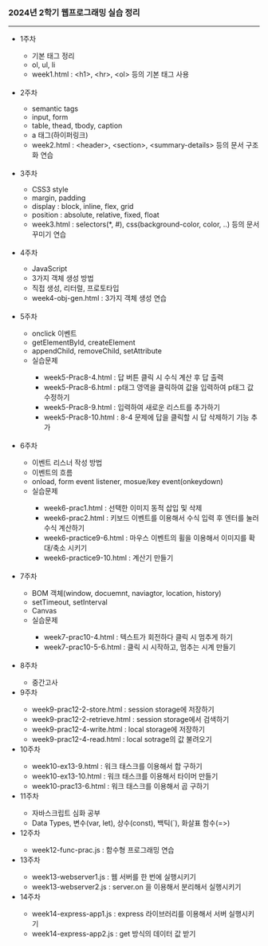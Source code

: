 <h3>2024년 2학기 웹프로그래밍 실습 정리</h3>
<hr>
<ul>
  <li>1주차</li>
  <ul>
    <li>기본 태그 정리</li>
    <li>ol, ul, li</li>
    <li>week1.html : &lt;h1&gt;, &lt;hr&gt;, &lt;ol&gt; 등의 기본 태그 사용</li>
  </ul>
  <br>
  <li>2주차</li>
  <ul>
    <li>semantic tags</li>
    <li>input, form</li>
    <li>table, thead, tbody, caption</li>
    <li>a 태그(하이퍼링크)</li>
    <li>week2.html : &lt;header&gt;, &lt;section&gt;, &lt;summary-details&gt; 등의 문서 구조화 연습</li>
  </ul>
  <br>
  <li>3주차</li>
  <ul>
    <li>CSS3 style</li>
    <li>margin, padding</li>
    <li>display : block, inline, flex, grid</li>
    <li>position : absolute, relative, fixed, float</li>
    <li>week3.html : selectors(*, #), css(background-color, color, ..) 등의 문서 꾸미기 연습</li>
  </ul>
  <br>
  <li>4주차</li>
  <ul>
    <li>JavaScript</li>
    <li>3가지 객체 생성 방법</li>
    <li>직접 생성, 리터럴, 프로토타입</li>
    <li>week4-obj-gen.html : 3가지 객체 생성 연습</li>
  </ul>
  <br>
  <li>5주차</li>
  <ul>
    <li>onclick 이벤트</li>
    <li>getElementById, createElement</li>
    <li>appendChild, removeChild, setAttribute</li>
    <li>실습문제</li>
    <ul>
      <li>week5-Prac8-4.html : 답 버튼 클릭 시 수식 계산 후 답 출력</li>
      <li>week5-Prac8-6.html : p태그 영역을 클릭하여 값을 입력하여 p태그 값 수정하기</li>
      <li>week5-Prac8-9.html : 입력하여 새로운 리스트를 추가하기</li>
      <li>week5-Prac8-10.html : 8-4 문제에 답을 클릭할 시 답 삭제하기 기능 추가</li>
    </ul>
  </ul>
  <br>
  <li>6주차</li>
  <ul>
    <li>이벤트 리스너 작성 방법</li>
    <li>이벤트의 흐름</li>
    <li>onload, form event listener, mosue/key event(onkeydown)</li>
    <li>실습문제</li>
    <ul>
      <li>week6-prac1.html : 선택한 이미지 동적 삽입 및 삭제</li>
      <li>week6-prac2.html : 키보드 이벤트를 이용해서 수식 입력 후 엔터를 눌러 수식 계산하기</li>
      <li>week6-practice9-6.html : 마우스 이벤트의 휠을 이용해서 이미지를 확대/축소 시키기</li>
      <li>week6-practice9-10.html : 계산기 만들기</li>
    </ul>
  </ul>
  <br>
  <li>7주차</li>
  <ul>
    <li>BOM 객체(window, docuemnt, naviagtor, location, history)</li>
    <li>setTimeout, setInterval</li>
    <li>Canvas</li>
    <li>실습문제</li>
    <ul>
      <li>week7-prac10-4.html : 텍스트가 회전하다 클릭 시 멈추게 하기</li>
      <li>week7-prac10-5-6.html : 클릭 시 시작하고, 멈추는 시계 만들기</li>
    </ul>
  </ul>
  <br>
  <li>8주차</li>
  <ul>
    <li>중간고사</li>
  </ul>
  <li>9주차</li>
  <ul>
    <li>week9-prac12-2-store.html : session storage에 저장하기</li>
    <li>week9-prac12-2-retrieve.html : session storage에서 검색하기</li>
    <li>week9-prac12-4-write.html : local storage에 저장하기</li>
    <li>week9-prac12-4-read.html : local sotrage의 값 불려오기</li>
  </ul>
  <li>10주차</li>
  <ul>
    <li>week10-ex13-9.html : 워크 태스크를 이용해서 합 구하기</li>
    <li>week10-ex13-10.html : 워크 태스크를 이용해서 타이머 만들기</li>
    <li>week10-prac13-6.html : 워크 태스크를 이용해서 곱 구하기</li>
  </ul>
  <li>11주차</li>
  <ul>
    <li>자바스크립트 심화 공부</li>
    <li>Data Types, 변수(var, let), 상수(const), 백틱(`), 화살표 함수(=>)</li>
  </ul>
  <li>12주차</li>
  <ul>
    <li>week12-func-prac.js : 함수형 프로그래밍 연습</li>
  </ul>
  <li>13주차</li>
  <ul>
    <li>week13-webserver1.js : 웹 서버를 한 번에 실행시키기</li>
    <li>week13-webserver2.js : server.on 을 이용해서 분리해서 실행시키기</li>
  </ul>
  <li>14주차</li>
  <ul>
    <li>week14-express-app1.js : express 라이브러리를 이용해서 서버 실행시키기</li>
    <li>week14-express-app2.js : get 방식의 데이터 값 받기</li>
  </ul>
</ul>
